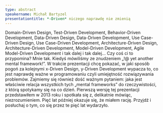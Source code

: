 ```yaml
---
type: abstract
speakername: Michał Bartyzel
presentationtitle: *-Driven* niczego naprawdę nie zmienią
---
```

Domain-Driven Design, Test-Driven Development, Behavior-Driven Development, Data-Driven Design, Data-Driven Development, Use Case-Driven Design, Use Case-Driven Development, Architecture-Driven Design, Architecture-Driven Development, Model-Driven Development, Agile Model-Driven Development i tak dalej i tak dalej… Czy coś ci to przypomina? Mnie tak. Kiedyś mówiliśmy ze znudzeniem „$%!@ yet another framework!”. Teraz trzeba powiedzieć z tym samym znudzeniem: „%$!@ yet another mental framework!”. W trakcie prezentacji chcę pokazać, w jaki sposób pogoń za kolejnymi x-Driven Design, y-Driven Development wypacza to, co jest naprawdę ważne w programowaniu czyli umiejętność rozwiązywania problemów. Zajmiemy się również dość ważnym pytaniem: jaka jest właściwie relacja wszystkich tych „mental frameworks” do rzeczywistości, z którą spotykamy się na co dzień. Pierwszą wersję tej prezentacji przedstawiłem w 2013 roku i spotkała się z, delikatnie mówiąc, niezrozumieniem. Pięć lat później okazuje się, że miałem rację. Przyjdź i posłuchaj o tym, co się przez te pięć lat wydarzyło.
